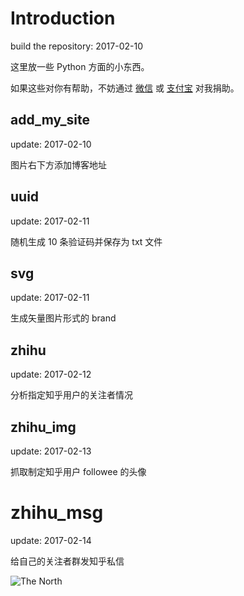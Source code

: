 # Introduction
build the repository: 2017-02-10

这里放一些 Python 方面的小东西。

如果这些对你有帮助，不妨通过 [微信](http://ol5pvu2w5.bkt.clouddn.com/wechat.JPG) 或 [支付宝](http://ol5pvu2w5.bkt.clouddn.com/Alipay.JPG) 对我捐助。


## add_my_site
update: 2017-02-10

图片右下方添加博客地址



## uuid
update: 2017-02-11

随机生成 10 条验证码并保存为 txt 文件



## svg
update: 2017-02-11

生成矢量图片形式的 brand



## zhihu
update: 2017-02-12

分析指定知乎用户的关注者情况



## zhihu_img

update: 2017-02-13

抓取制定知乎用户 followee 的头像



# zhihu_msg

update: 2017-02-14

给自己的关注者群发知乎私信




![The North](https://cl.ly/3E2J413r2s1T/idea1.svg)